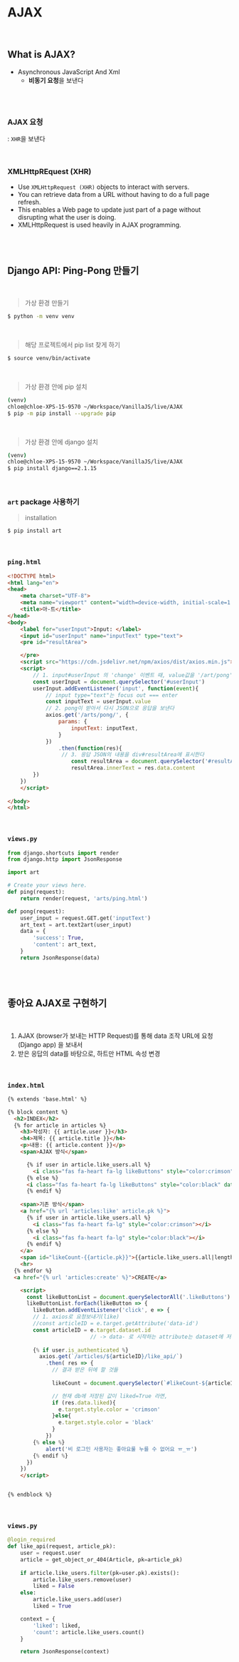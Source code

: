 # AJAX

<br>

## What is AJAX?

- Asynchronous JavaScript And Xml
  - **비동기 요청**을 보낸다

<br>

<br>

### AJAX 요청

: `XHR`을 보낸다

<br>

### XMLHttpREquest (XHR)

- Use `XMLHttpRequest (XHR)` objects to interact with servers. 
- You can retrieve data from a URL without having to do a full page refresh. 
- This enables a Web page to update just part of a page without disrupting what the user is doing. 
- XMLHttpRequest is used heavily in AJAX programming.

<br>

<br>

## Django API: Ping-Pong 만들기 

<br>

> 가상 환경 만들기

```bash
$ python -m venv venv
```

<br>

> 해당 프로젝트에서 pip list 찾게 하기

```bash
$ source venv/bin/activate
```

<br>

> 가상 환경 안에 pip 설치

```bash
(venv) 
chloe@chloe-XPS-15-9570 ~/Workspace/VanillaJS/live/AJAX
$ pip -m pip install --upgrade pip
```

<br>

> 가상 환경 안에 django 설치

```bash
(venv) 
chloe@chloe-XPS-15-9570 ~/Workspace/VanillaJS/live/AJAX
$ pip install django==2.1.15
```

<br>

### `art` package 사용하기

> installation

```bash
$ pip install art
```

<br>

### `ping.html`

```html
<!DOCTYPE html>
<html lang="en">
<head>
    <meta charset="UTF-8">
    <meta name="viewport" content="width=device-width, initial-scale=1.0">
    <title>아-트</title>
</head>
<body>
    <label for="userInput">Input: </label>
    <input id="userInput" name="inputText" type="text">
    <pre id="resultArea">

    </pre>
    <script src="https://cdn.jsdelivr.net/npm/axios/dist/axios.min.js"></script>
    <script>
        // 1. input#userInput 의 'change' 이벤트 때, value값을 '/art/pong' 으로 보낸다
        const userInput = document.querySelector('#userInput')
        userInput.addEventListener('input', function(event){
            // input type="text"는 focus out === enter
            const inputText = userInput.value
            // 2. pong이 받아서 다시 JSON으로 응답을 보낸다
            axios.get('/arts/pong/', {
                params: {
                    inputText: inputText,
                }
            })
                .then(function(res){ 
                 // 3. 응답 JSON의 내용을 div#resultArea에 표시한다
                    const resultArea = document.querySelector('#resultArea')
                    resultArea.innerText = res.data.content
        })
    })
    </script>
    
</body>
</html>
```

<br>

### `views.py`

```python
from django.shortcuts import render
from django.http import JsonResponse

import art 

# Create your views here.
def ping(request):
    return render(request, 'arts/ping.html')

def pong(request):
    user_input = request.GET.get('inputText')
    art_text = art.text2art(user_input)
    data = {
        'success': True,
        'content': art_text,
    }
    return JsonResponse(data)
```

<br>

<br>

## 좋아요 AJAX로 구현하기

<br>

1. AJAX (browser가 보내는 HTTP Request)를 통해 data 조작 URL에 요청 (Django app) 을 보내서
2. 받은 응답의 data를 바탕으로, 하트만 HTML 속성 변경

<br>

### `index.html`

```html
{% extends 'base.html' %}

{% block content %}
  <h2>INDEX</h2>
  {% for article in articles %}
    <h3>작성자: {{ article.user }}</h3>
    <h4>제목: {{ article.title }}</h4>
    <p>내용: {{ article.content }}</p>
    <span>AJAX 방식</span>

      {% if user in article.like_users.all %}
        <i class="fas fa-heart fa-lg likeButtons" style="color:crimson" data-id="{{article.pk}}"></i>
      {% else %}
      <i class="fas fa-heart fa-lg likeButtons" style="color:black" data-id="{{article.pk}}"></i>
      {% endif %}
      
    <span>기존 방식</span>
    <a href="{% url 'articles:like' article.pk %}">
      {% if user in article.like_users.all %}
        <i class="fas fa-heart fa-lg" style="color:crimson"></i>
      {% else %}
        <i class="fas fa-heart fa-lg" style="color:black"></i>
      {% endif %}
    </a>
    <span id="likeCount-{{article.pk}}">{{article.like_users.all|length}}</span> 명이 이 글을 좋아합니다.
    <hr>
  {% endfor %}
  <a href="{% url 'articles:create' %}">CREATE</a>

    <script>
      const likeButtonList = document.querySelectorAll('.likeButtons')
      likeButtonList.forEach(likeButton => {
        likeButton.addEventListener('click', e => {
        // 1. axios로 요청보내기(like)
        //const articleID = e.target.getAttribute('data-id')
        const articleID = e.target.dataset.id
                          // -> data- 로 시작하는 attribute는 dataset에 저장되고, dash 뒤의 id로 데려올 수 있음
        
        {% if user.is_authenticated %}
          axios.get(`/articles/${articleID}/like_api/`)
            .then( res => {
              // 결과 받은 뒤에 할 것들
              
              likeCount = document.querySelector(`#likeCount-${articleID}`).innerText = res.data.count

              // 현재 db에 저장된 값이 liked=True 라면,
              if (res.data.liked){
                e.target.style.color = 'crimson'
              }else{
                e.target.style.color = 'black'
              }
            })
        {% else %}
            alert('비 로그인 사용자는 좋아요룰 누를 수 없어요 ㅠ_ㅠ')
        {% endif %}
      })
    })
    </script>


{% endblock %}
```

<br>

### `views.py`

```python
@login_required
def like_api(request, article_pk):
    user = request.user 
    article = get_object_or_404(Article, pk=article_pk)
    
    if article.like_users.filter(pk=user.pk).exists():
        article.like_users.remove(user)
        liked = False
    else:
        article.like_users.add(user)
        liked = True

    context = {
        'liked': liked,
        'count': article.like_users.count()
    }

    return JsonResponse(context)  
```

